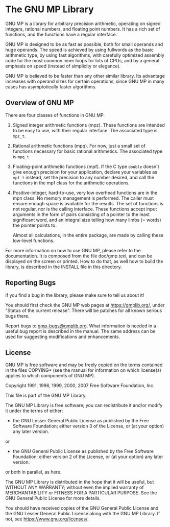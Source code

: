 # The GNU MP Library


GNU MP is a library for arbitrary precision arithmetic, operating on signed
integers, rational numbers, and floating point numbers.  It has a rich set of
functions, and the functions have a regular interface.

GNU MP is designed to be as fast as possible, both for small operands and huge
operands.  The speed is achieved by using fullwords as the basic arithmetic
type, by using fast algorithms, with carefully optimized assembly code for the
most common inner loops for lots of CPUs, and by a general emphasis on speed
(instead of simplicity or elegance).

GNU MP is believed to be faster than any other similar library.  Its advantage
increases with operand sizes for certain operations, since GNU MP in many
cases has asymptotically faster algorithms.




## Overview of GNU MP

There are four classes of functions in GNU MP.

 1. Signed integer arithmetic functions (mpz).  These functions are intended
    to be easy to use, with their regular interface.  The associated type is
    `mpz_t`.

 2. Rational arithmetic functions (mpq).  For now, just a small set of
    functions necessary for basic rational arithmetics.  The associated type
    is `mpq_t`.

 3. Floating-point arithmetic functions (mpf).  If the C type `double`
    doesn't give enough precision for your application, declare your
    variables as `mpf_t` instead, set the precision to any number desired,
    and call the functions in the mpf class for the arithmetic operations.

 4. Positive-integer, hard-to-use, very low overhead functions are in the
    mpn class.  No memory management is performed.  The caller must ensure
    enough space is available for the results.  The set of functions is not
    regular, nor is the calling interface.  These functions accept input
    arguments in the form of pairs consisting of a pointer to the least
    significant word, and an integral size telling how many limbs (= words)
    the pointer points to.

    Almost all calculations, in the entire package, are made by calling these
    low-level functions.

For more information on how to use GNU MP, please refer to the documentation.
It is composed from the file doc/gmp.texi, and can be displayed on the screen
or printed.  How to do that, as well how to build the library, is described in
the INSTALL file in this directory.



## Reporting Bugs

If you find a bug in the library, please make sure to tell us about it!

You should first check the GNU MP web pages at https://gmplib.org/, under
"Status of the current release".  There will be patches for all known serious
bugs there.

Report bugs to gmp-bugs@gmplib.org.  What information is needed in a useful bug
report is described in the manual.  The same address can be used for suggesting
modifications and enhancements.



## License

GNU MP is free software and may be freely copied on the terms contained in the
files COPYING* (see the manual for information on which license(s) applies to
which components of GNU MP).

Copyright 1991, 1996, 1999, 2000, 2007 Free Software Foundation, Inc.

This file is part of the GNU MP Library.

The GNU MP Library is free software; you can redistribute it and/or modify
it under the terms of either:

  * the GNU Lesser General Public License as published by the Free
    Software Foundation; either version 3 of the License, or (at your
    option) any later version.

or

  * the GNU General Public License as published by the Free Software
    Foundation; either version 2 of the License, or (at your option) any
    later version.

or both in parallel, as here.

The GNU MP Library is distributed in the hope that it will be useful, but
WITHOUT ANY WARRANTY; without even the implied warranty of MERCHANTABILITY
or FITNESS FOR A PARTICULAR PURPOSE.  See the GNU General Public License
for more details.

You should have received copies of the GNU General Public License and the
GNU Lesser General Public License along with the GNU MP Library.  If not,
see https://www.gnu.org/licenses/.
